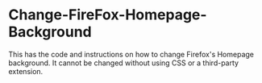 # Change-FireFox-Homepage-Background
This has the code and instructions on how to change Firefox's Homepage background. It cannot be changed without using CSS or a third-party extension.

